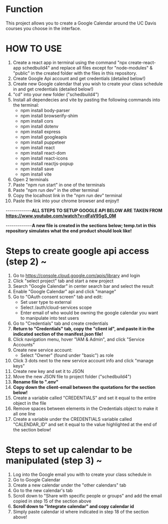 # Function
This project allows you to create a Google Calendar around the UC Davis courses you choose in the interface.



# HOW TO USE
1. Create a react app in terminal using the command "npx create-react-app schedbuild4" and replace all files except for "node-modules" & "public" in the created folder with the files in this repository.
2. Create Google Api account and get credentials (detailed below!)
3. Create new Google calendar that you wish to create your class schedule in and get credentials (detailed below!)
4. "cd" into your new folder ("schedbuild4")
5. Install all dependecies and vite by pasting the following commands into the terminal:
    * npm install body-parser
    * npm install browserify-shim
    * npm install cors
    * npm install dotenv
    * npm install express
    * npm install googleapis
    * npm install puppeteer
    * npm install react
    * npm install react-dom
    * npm install react-icons
    * npm install reactjs-popup
    * npm install save
    * npm install vite
7. Open 2 terminals
8. Paste "npm run start" in one of the terminals
9. Paste "npm run dev" in the other terminal
10. Copy the localhost link in the "npm run dev" terminal
11. Paste the link into your chrome browser and enjoy!!


-------------**ALL STEPS TO SETUP GOOGLE API BELOW ARE TAKEN FROM https://www.youtube.com/watch?v=dFaV95gS_0M**

-------------**A new file is created in the sections below; temp.txt in this repository simulates what the end product should look like!**
# Steps to create google api access (step 2) ~
1. Go to https://console.cloud.google.com/apis/library and login
2. Click "select project" tab and start a new project
3. Search "Google Calendar" in center search bar and select the result
4. Enable "Google Calendar" api and click "manage"
5. Go to "OAuth consent screen" tab and edit:
    * Set user type to external
    * Select /auth/cloud-services scope
    * Enter email of who would be owning the google calendar you want to manipulate into test users
7. Go to "Credentials" tab and create credentials
8. **Return to "Credentials" tab, copy the "client id", and paste it in the indicated section of the manifest.json file!**
9. Click navigation menu, hover "IAM & Admin", and click "Service Accounts"
10. Create new service account:
    * Select "Owner" (found under "basic") as role
12. Click 3 dots next to the new service account info and click "manage keys"
13. Create new key and set it to JSON
14. Move the new JSON file to project folder ("schedbuild4")
15. **Rename file to ".env"**
16. **Copy down the client-email between the quotations for the section below!**
17. Create a variable called "CREDENTIALS" and set it equal to the entire object in the file
18. Remove spaces between elements in the Credentials object to make it all one line
19. Create a variable under the CREDENTIALS variable called "CALENDAR_ID" and set it equal to the value highlighted at the end of the section below!

# Steps to set up calendar to be manipulated (step 3) ~
1. Log into the Google email you with to create your class schedule in
2. Go to Google Calendar
3. Create a new calendar under the "other calendars" tab
4. Go to the new calendar's tab
5. Scroll down to "Share with specific people or groups" and add the email copied in step 15 of the section above
6. **Scroll down to "Integrate calendar" and copy calendar id**
7. Simply paste calendar id where indicated in step 18 of the section above!
